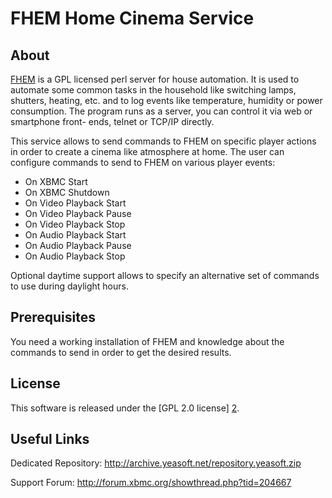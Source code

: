 FHEM Home Cinema Service
========================

About
-----

[FHEM][1] is a GPL licensed perl server for house automation. It is used to
automate some common tasks in the household like switching lamps, shutters,
heating, etc. and to log events like temperature, humidity or power consumption.
The program runs as a server, you can control it via web or smartphone front-
ends, telnet or TCP/IP directly.

This service allows to send commands to FHEM on specific player actions in order
to create a cinema like atmosphere at home. The user can configure commands to
send to FHEM on various player events:

 - On XBMC Start
 - On XBMC Shutdown
 - On Video Playback Start
 - On Video Playback Pause
 - On Video Playback Stop
 - On Audio Playback Start
 - On Audio Playback Pause
 - On Audio Playback Stop

Optional daytime support allows to specify an alternative set of commands to use
during daylight hours.


Prerequisites
-------------

You need a working installation of FHEM and knowledge about the commands to send
in order to get the desired results.

License
-------
This software is released under the [GPL 2.0 license] [2].

Useful Links
-------------

Dedicated Repository: http://archive.yeasoft.net/repository.yeasoft.zip

Support Forum: http://forum.xbmc.org/showthread.php?tid=204667


[1]: http://www.fhem.de
[2]: http://www.gnu.org/licenses/gpl-2.0.html
